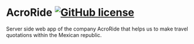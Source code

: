 # AcroRide [![GitHub license](https://img.shields.io/badge/license-MIT-lightgrey.svg)](https://raw.githubusercontent.com/corrortiz/portafolio2017/master/README.md)

Server side web app of the company AcroRide that helps us to make travel quotations within the Mexican republic.